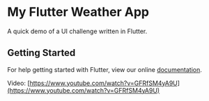 # My Flutter Weather App

A quick demo of a UI challenge written in Flutter.

## Getting Started

For help getting started with Flutter, view our online
[documentation](https://flutter.io/).

Video: [https://www.youtube.com/watch?v=GFRfSM4yA9U](https://www.youtube.com/watch?v=GFRfSM4yA9U)

